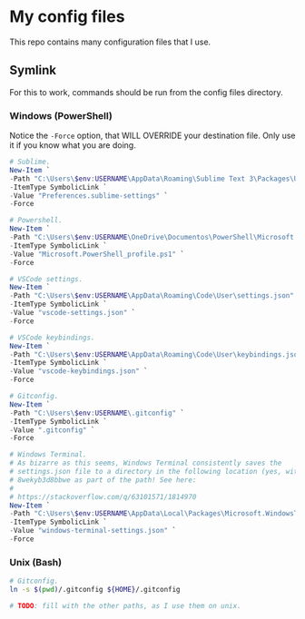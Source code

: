 # My config files

This repo contains many configuration files that I use.

## Symlink

For this to work, commands should be run from the config files directory.

### Windows (PowerShell)

Notice the `-Force` option, that WILL OVERRIDE your destination file. Only use
it if you know what you are doing.

```powershell
# Sublime.
New-Item `
-Path "C:\Users\$env:USERNAME\AppData\Roaming\Sublime Text 3\Packages\User\Preferences.sublime-settings" `
-ItemType SymbolicLink `
-Value "Preferences.sublime-settings" `
-Force

# Powershell.
New-Item `
-Path "C:\Users\$env:USERNAME\OneDrive\Documentos\PowerShell\Microsoft.PowerShell_profile.ps1" `
-ItemType SymbolicLink `
-Value "Microsoft.PowerShell_profile.ps1" `
-Force

# VSCode settings.
New-Item `
-Path "C:\Users\$env:USERNAME\AppData\Roaming\Code\User\settings.json" `
-ItemType SymbolicLink `
-Value "vscode-settings.json" `
-Force

# VSCode keybindings.
New-Item `
-Path "C:\Users\$env:USERNAME\AppData\Roaming\Code\User\keybindings.json" `
-ItemType SymbolicLink `
-Value "vscode-keybindings.json" `
-Force

# Gitconfig.
New-Item `
-Path "C:\Users\$env:USERNAME\.gitconfig" `
-ItemType SymbolicLink `
-Value ".gitconfig" `
-Force

# Windows Terminal.
# As bizarre as this seems, Windows Terminal consistently saves the
# settings.json file to a directory in the following location (yes, with the
# 8wekyb3d8bbwe as part of the path! See here:
#
# https://stackoverflow.com/q/63101571/1814970
New-Item `
-Path "C:\Users\$env:USERNAME\AppData\Local\Packages\Microsoft.WindowsTerminal_8wekyb3d8bbwe\LocalState\settings.json" `
-ItemType SymbolicLink `
-Value "windows-terminal-settings.json" `
-Force

```

### Unix (Bash)

```bash
# Gitconfig.
ln -s $(pwd)/.gitconfig ${HOME}/.gitconfig

# TODO: fill with the other paths, as I use them on unix.
```
